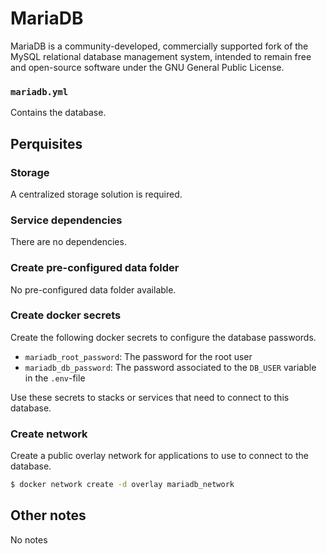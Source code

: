 # MariaDB

MariaDB is a community-developed, commercially supported fork of the MySQL relational database management system, intended to remain free and open-source software under the GNU General Public License.

### `mariadb.yml`
Contains the database.

## Perquisites
### Storage
A centralized storage solution is required.

### Service dependencies
There are no dependencies.

### Create pre-configured data folder
No pre-configured data folder available.

### Create docker secrets
Create the following docker secrets to configure the database passwords.

- `mariadb_root_password`: The password for the root user
- `mariadb_db_password`: The password associated to the `DB_USER` variable in the `.env`-file

Use these secrets to stacks or services that need to connect to this database.

### Create network
Create a public overlay network for applications to use to connect to the database.

```sh
$ docker network create -d overlay mariadb_network
```

## Other notes
No notes